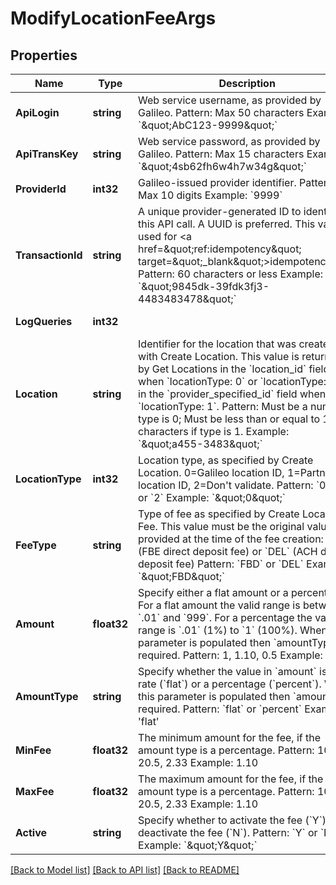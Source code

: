 # ModifyLocationFeeArgs

## Properties
Name | Type | Description | Notes
------------ | ------------- | ------------- | -------------
**ApiLogin** | **string** | Web service username, as provided by Galileo. Pattern: Max 50 characters Example: &#x60;\&quot;AbC123-9999\&quot;&#x60; | [optional] [default to AbC123-9999]
**ApiTransKey** | **string** | Web service password, as provided by Galileo. Pattern: Max 15 characters Example: &#x60;\&quot;4sb62fh6w4h7w34g\&quot;&#x60; | [optional] [default to 4sb62fh6w4h7w34g]
**ProviderId** | **int32** | Galileo-issued provider identifier. Pattern: Max 10 digits Example: &#x60;9999&#x60; | [optional] [default to 9999]
**TransactionId** | **string** | A unique provider-generated ID to identify this API call. A UUID is preferred. This value is used for &lt;a href&#x3D;\&quot;ref:idempotency\&quot; target&#x3D;\&quot;_blank\&quot;&gt;idempotency&lt;/a&gt;. Pattern: 60 characters or less Example: &#x60;\&quot;9845dk-39fdk3fj3-4483483478\&quot;&#x60; | [default to 123e4567-e89b-12d3-a456-426614174000]
**LogQueries** | **int32** |  | [optional] [default to LOG_QUERIES.0_]
**Location** | **string** | Identifier for the location that was created with Create Location. This value is returned by Get Locations in the &#x60;location_id&#x60; field when &#x60;locationType: 0&#x60; or &#x60;locationType: 2&#x60;, or in the &#x60;provider_specified_id&#x60; field when &#x60;locationType: 1&#x60;. Pattern: Must be a number if type is 0; Must be less than or equal to 15 characters if type is 1. Example: &#x60;\&quot;a455-3483\&quot;&#x60; | [default to a455-3483]
**LocationType** | **int32** | Location type, as specified by Create Location. 0&#x3D;Galileo location ID, 1&#x3D;Partner location ID, 2&#x3D;Don&#x27;t validate. Pattern: &#x60;0&#x60;, &#x60;1&#x60; or &#x60;2&#x60; Example: &#x60;\&quot;0\&quot;&#x60; | [default to null]
**FeeType** | **string** | Type of fee as specified by Create Location Fee. This value must be the original value provided at the time of the fee creation: &#x60;FBD&#x60; (FBE direct deposit fee) or &#x60;DEL&#x60; (ACH direct deposit fee) Pattern: &#x60;FBD&#x60; or &#x60;DEL&#x60; Example: &#x60;\&quot;FBD\&quot;&#x60; | [default to FEE_TYPE.FBD]
**Amount** | **float32** | Specify either a flat amount or a percentage. For a flat amount the valid range is between &#x60;.01&#x60; and &#x60;999&#x60;. For a percentage the valid range is &#x60;.01&#x60; (1%) to &#x60;1&#x60; (100%). When this parameter is populated then &#x60;amountType&#x60; is required. Pattern: 1, 1.10, 0.5 Example: 1.23 | [optional] [default to null]
**AmountType** | **string** | Specify whether the value in &#x60;amount&#x60; is a flat rate (&#x60;flat&#x60;) or a percentage (&#x60;percent&#x60;). When this parameter is populated then &#x60;amount&#x60; is required. Pattern: &#x60;flat&#x60; or &#x60;percent&#x60; Example: &#x27;flat&#x27; | [optional] [default to null]
**MinFee** | **float32** | The minimum amount for the fee, if the amount type is a percentage. Pattern: 10, 20.5, 2.33 Example: 1.10 | [optional] [default to null]
**MaxFee** | **float32** | The maximum amount for the fee, if the amount type is a percentage. Pattern: 10, 20.5, 2.33 Example: 1.10 | [optional] [default to null]
**Active** | **string** | Specify whether to activate the fee (&#x60;Y&#x60;) or deactivate the fee (&#x60;N&#x60;). Pattern: &#x60;Y&#x60; or &#x60;N&#x60; Example: &#x60;\&quot;Y\&quot;&#x60; | [optional] [default to null]

[[Back to Model list]](../README.md#documentation-for-models) [[Back to API list]](../README.md#documentation-for-api-endpoints) [[Back to README]](../README.md)

